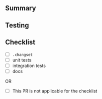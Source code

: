 <!--
  For non-English users:
  It's okay to post in your language, but remember to use English for the body (you can paste the result of Google Translate), and put everything else as attachments.
  Issues with a non-English body will be DIRECTLY CLOSED until it's updated.
-->

<!-- MANDATORY -->
## Summary
<!-- Provide detailed PR description below -->


<!-- MANDATORY -->
## Testing
<!-- How did you test this PR? -->


<!-- MANDATORY -->
## Checklist
<!-- The palest ink is better than the best memory -->

- [ ] `.changset`
- [ ] unit tests
- [ ] integration tests
- [ ] docs

OR

- [ ] This PR is not applicable for the checklist
